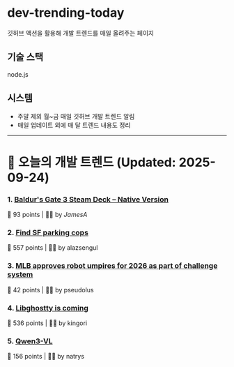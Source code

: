 # dev-trending-today
깃허브 액션을 활용해 개발 트렌드를 매일 올려주는 페이지

## 기술 스택
node.js
## 시스템
- 주말 제외 월~금 매일 깃허브 개발 트렌드 알림
- 매일 업데이트 외에 매 달 트렌드 내용도 정리
---

# 📰 오늘의 개발 트렌드 (Updated: 2025-09-24)

### 1. [Baldur's Gate 3 Steam Deck – Native Version](https://larian.com/support/faqs/steam-deck-native-version_121)
💬 93 points | 🧑‍💻 by _JamesA_

### 2. [Find SF parking cops](https://walzr.com/sf-parking/)
💬 557 points | 🧑‍💻 by alazsengul

### 3. [MLB approves robot umpires for 2026 as part of challenge system](https://www.espn.com/mlb/story/_/id/46357017/mlb-approves-robot-umpires-2026-part-challenge-system)
💬 42 points | 🧑‍💻 by pseudolus

### 4. [Libghostty is coming](https://mitchellh.com/writing/libghostty-is-coming)
💬 536 points | 🧑‍💻 by kingori

### 5. [Qwen3-VL](https://qwen.ai/blog?id=99f0335c4ad9ff6153e517418d48535ab6d8afef&from=research.latest-advancements-list)
💬 156 points | 🧑‍💻 by natrys

